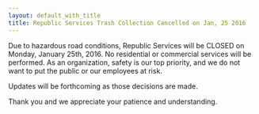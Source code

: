 ```yaml
---
layout: default_with_title
title: Republic Services Trash Collection Cancelled on Jan, 25 2016
---
```

Due to hazardous road conditions, Republic Services will be CLOSED on Monday, January 25th, 2016. No residential or commercial services will be performed. As an organization, safety is our top priority, and we do not want to put the public or our employees at risk.

Updates will be forthcoming as those decisions are made.

Thank you and we appreciate your patience and understanding.

